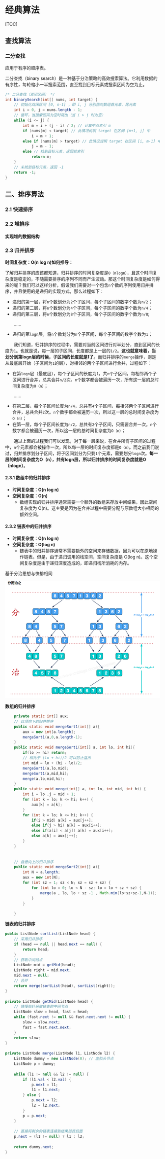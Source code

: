 # 经典算法

[TOC]

## 查找算法



### 二分查找

应用于有序的顺序表。

二分查找（binary search）是一种基于分治策略的高效搜索算法。它利用数据的有序性，每轮缩小一半搜索范围，直至找到目标元素或搜索区间为空为止。

```java
/* 二分查找（双闭区间） */
int binarySearch(int[] nums, int target) {
    // 初始化双闭区间 [0, n-1] ，即 i, j 分别指向数组首元素、尾元素
    int i = 0, j = nums.length - 1;
    // 循环，当搜索区间为空时跳出（当 i > j 时为空）
    while (i <= j) {
        int m = i + (j - i) / 2; // 计算中点索引 m
        if (nums[m] < target) // 此情况说明 target 在区间 [m+1, j] 中
            i = m + 1;
        else if (nums[m] > target) // 此情况说明 target 在区间 [i, m-1] 中
            j = m - 1;
        else // 找到目标元素，返回其索引
            return m;
    }
    // 未找到目标元素，返回 -1
    return -1;
}
```





## 二、排序算法

### 2.1 快速排序

### 2.2 堆排序

#### 实现堆的数据结构

### 2.3 归并排序

**时间复杂度：O(n log n)如何推导：**

了解归并排序的应该都知道，归并排序的时间复杂度是`O（nlogn）`，且这个时间复杂度是稳定的，不随需要排序的序列不同而产生波动。那这个时间复杂度是如何得来的呢？我们可以这样分析，假设我们需要对一个包含`n`个数的序列使用归并排序，并且使用的是递归的实现方式，那么过程如下：

- 递归的第一层，将`n`个数划分为`2`个子区间，每个子区间的数字个数为`n/2`；
- 递归的第二层，将`n`个数划分为`4`个子区间，每个子区间的数字个数为`n/4`；
- 递归的第三层，将`n`个数划分为`8`个子区间，每个子区间的数字个数为`n/8`;

  ......

- 递归的第`logn`层，将`n`个数划分为`n`个子区间，每个子区间的数字个数为`1`；

  我们知道，归并排序的过程中，需要对当前区间进行对半划分，直到区间的长度为`1`。也就是说，每一层的子区间，长度都是上一层的`1/2`。**这也就意味着，当划分到第logn层的时候，子区间的长度就是1了**。而归并排序的`merge`操作，则是从最底层开始（子区间为`1`的层），对相邻的两个子区间进行合并，过程如下：

- 在第`logn`层（最底层），每个子区间的长度为`1`，共`n`个子区间，每相邻两个子区间进行合并，总共合并`n/2`次。`n`个数字都会被遍历一次，所有这一层的总时间复杂度为`O（n）`；

  ......

- 在第二层，每个子区间长度为`n/4`，总共有`4`个子区间，每相邻两个子区间进行合并，总共合并`2`次。`n`个数字都会被遍历一次，所以这一层的总时间复杂度为`O（n）`；
- 在第一层，每个子区间长度为`n/2`，总共有`2`个子区间，只需要合并一次。`n`个数字都会被遍历一次，所以这一层的总时间复杂度为`O（n）`；

  通过上面的过程我们可以发现，对于每一层来说，在合并所有子区间的过程中，`n`个元素都会被操作一次，所以每一层的时间复杂度都是`O（n）`。而之前我们说过，归并排序划分子区间，将子区间划分为只剩`1`个元素，需要划分`logn`次。**每一层的时间复杂度为O（n），共有logn层，所以归并排序的时间复杂度就是O（nlogn）**。

#### 2.3.1 数组中的归并排序

- **时间复杂度：O(n log n)**
- **空间复杂度：O(n)**
  - 数组实现的归并排序通常需要一个额外的数组来存放中间结果，因此空间复杂度为 O(n)。这主要是因为在合并过程中需要分配与原数组大小相同的额外空间。

#### 2.3.2 链表中的归并排序

- **时间复杂度：O(n log n)**
- **空间复杂度：O(log n)**
  - 链表中的归并排序通常不需要额外的空间来存储数据，因为可以在原地操作链表。但是，由于递归调用的栈空间，空间复杂度是 O(log n)。这个空间复杂度是由于递归深度造成的，即递归栈所消耗的内存。

基于分治思想与快排相同

![image-20240903183344251](https://raw.githubusercontent.com/Quinlan7/pic_cloud/main/img/202409031833340.png)

**数组的归并排序**

```java
	private static int[] aux;
    // 自顶向下的归并排序
    public static void mergeSort1(int[] a){
        aux = new int[a.length];
        mergeSort1(a,0,a.length-1);
    }
    public static void mergeSort1(int[] a, int lo, int hi){
        if(lo >= hi) return;
        // 相比于 (lo + hi)/2 可以防止溢出
        int mid = lo + (hi - lo)/2;
        mergeSort1(a,lo,mid);
        mergeSort1(a,mid,hi);
        merge(a,lo,mid,hi);
    }
    public static void merge(int[] a, int lo, int mid, int hi) {
        int i = lo ,j = mid + 1;
        for (int k = lo; k <= hi; k++) {
            aux[k] = a[k];
        }
        for (int k = lo; k <= hi; k++) {
            if(i > mid) a[k] = aux[j++];
            else if(j > hi) a[k] = aux[i++];
            else if(a[i] < a[j]) a[k] = aux[i++];
            else a[k] = aux[j++];
        }
    }


    // 自低向上的归并排序
    public static void mergeSort2(int[] a){
        int N = a.length;
        aux = new int[N];
        for (int sz = 1; sz < N; sz = sz + sz) {
            for (int lo = 0; lo < N - sz; lo = lo + sz + sz) {
                merge(a , lo, lo + sz -1 , Math.min(lo+sz+sz-1,N-1));
            }
        }

    }
```

**链表的归并排序**

```java
public ListNode sortList(ListNode head) {
    // 采用归并排序
    if (head == null || head.next == null) {
        return head;
    }
    // 获取中间结点
    ListNode mid = getMid(head);
    ListNode right = mid.next;
    mid.next = null;
    // 合并
    return merge(sortList(head), sortList(right));
}

private ListNode getMid(ListNode head) {
    // 快慢指针获取链表的中间节点
    ListNode slow = head, fast = head;
    while (fast.next != null && fast.next.next != null) {
        slow = slow.next;
        fast = fast.next.next;
    }
    return slow;
}

private ListNode merge(ListNode l1, ListNode l2) {
    ListNode dummy = new ListNode(0); // 虚拟头节点
    ListNode p = dummy;
    
    while (l1 != null && l2 != null) {
        if (l1.val < l2.val) {
            p.next = l1;
            l1 = l1.next;
        } else {
            p.next = l2;
            l2 = l2.next;
        }
        p = p.next;
    }
    
    // 直接将剩余的链表连接到结果链表后面
    p.next = (l1 != null) ? l1 : l2;
    
    return dummy.next;
}

```

